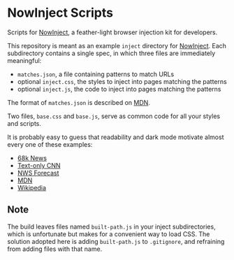 NowInject Scripts
=================

Scripts for [NowInject][1], a feather-light browser injection kit for developers.

This repository is meant as an example `inject` directory for [NowInject][1]. Each subdirectory contains a single spec, in which three files are immediately meaningful:

- `matches.json`, a file containing patterns to match URLs
- optional `inject.css`, the styles to inject into pages matching the patterns
- optional `inject.js`, the code to inject into pages matching the patterns

The format of `matches.json` is described on [MDN](https://developer.mozilla.org/en-US/docs/Mozilla/Add-ons/WebExtensions/Match_patterns).

Two files, `base.css` and `base.js`, serve as common code for all your styles and scripts.

It is probably easy to guess that readability and dark mode motivate almost every one of these examples:

- [68k News](http://68k.news/)
- [Text-only CNN](https://lite.cnn.com/)
- [NWS Forecast](https://forecast.weather.gov/MapClick.php?CityName=New+Orleans&state=LA&site=LIX&textField1=30.0658&textField2=-89.9314&e=0)
- [MDN](https://developer.mozilla.org/en-US/docs/Web)
- [Wikipedia](https://en.wikipedia.org/wiki/World_Wide_Web)

Note
----

The build leaves files named `built-path.js` in your inject subdirectories, which is unfortunate but makes for a convenient way to load CSS. The solution adopted here is adding `built-path.js` to `.gitignore`, and refraining from adding files with that name.

[1]: https://github.com/now-is/nowinject
